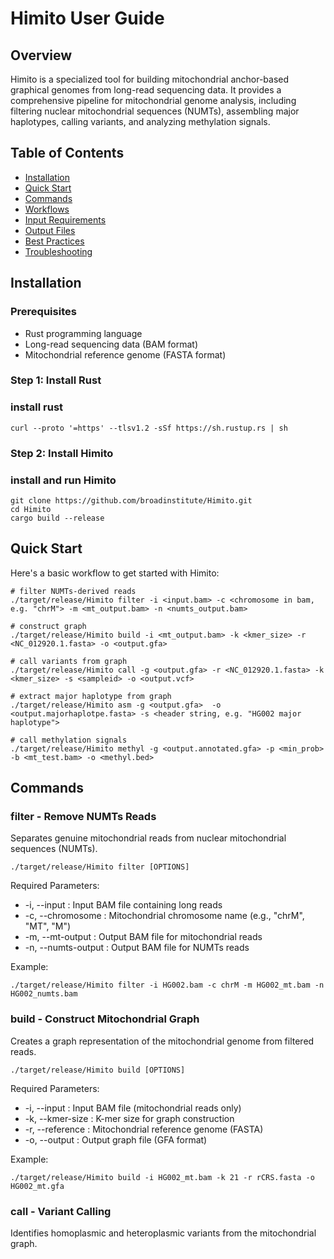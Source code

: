 # Himito User Guide

## Overview

Himito is a specialized tool for building mitochondrial anchor-based graphical genomes from long-read sequencing data. It provides a comprehensive pipeline for mitochondrial genome analysis, including filtering nuclear mitochondrial sequences (NUMTs), assembling major haplotypes, calling variants, and analyzing methylation signals.

## Table of Contents

- [Installation](#installation)
- [Quick Start](#quick-start)
- [Commands](#commands)
- [Workflows](#workflows)
- [Input Requirements](#input-requirements)
- [Output Files](#output-files)
- [Best Practices](#best-practices)
- [Troubleshooting](#troubleshooting)

## Installation

### Prerequisites

- Rust programming language
- Long-read sequencing data (BAM format)
- Mitochondrial reference genome (FASTA format)

### Step 1: Install Rust

### install rust
```
curl --proto '=https' --tlsv1.2 -sSf https://sh.rustup.rs | sh
```
### Step 2: Install Himito

### install and run Himito
```
git clone https://github.com/broadinstitute/Himito.git
cd Himito
cargo build --release
```

## Quick Start

Here's a basic workflow to get started with Himito:

```
# filter NUMTs-derived reads
./target/release/Himito filter -i <input.bam> -c <chromosome in bam, e.g. "chrM"> -m <mt_output.bam> -n <numts_output.bam>

# construct graph
./target/release/Himito build -i <mt_output.bam> -k <kmer_size> -r <NC_012920.1.fasta> -o <output.gfa> 

# call variants from graph
./target/release/Himito call -g <output.gfa> -r <NC_012920.1.fasta> -k <kmer_size> -s <sampleid> -o <output.vcf>

# extract major haplotype from graph
./target/release/Himito asm -g <output.gfa>  -o <output.majorhaplotpe.fasta> -s <header string, e.g. "HG002 major haplotype">

# call methylation signals
./target/release/Himito methyl -g <output.annotated.gfa> -p <min_prob> -b <mt_test.bam> -o <methyl.bed>
```

## Commands
### filter - Remove NUMTs Reads
Separates genuine mitochondrial reads from nuclear mitochondrial sequences (NUMTs).

```
./target/release/Himito filter [OPTIONS]
```
Required Parameters:
- -i, --input <FILE>: Input BAM file containing long reads
- -c, --chromosome <STRING>: Mitochondrial chromosome name (e.g., "chrM", "MT", "M")
- -m, --mt-output <FILE>: Output BAM file for mitochondrial reads
- -n, --numts-output <FILE>: Output BAM file for NUMTs reads

Example:
```
./target/release/Himito filter -i HG002.bam -c chrM -m HG002_mt.bam -n HG002_numts.bam
```

### build - Construct Mitochondrial Graph
Creates a graph representation of the mitochondrial genome from filtered reads.

```
./target/release/Himito build [OPTIONS]
```
Required Parameters:
- -i, --input <FILE>: Input BAM file (mitochondrial reads only)
- -k, --kmer-size <INT>: K-mer size for graph construction
- -r, --reference <FILE>: Mitochondrial reference genome (FASTA)
- -o, --output <FILE>: Output graph file (GFA format)

Example:
```
./target/release/Himito build -i HG002_mt.bam -k 21 -r rCRS.fasta -o HG002_mt.gfa
```
### call - Variant Calling
Identifies homoplasmic and heteroplasmic variants from the mitochondrial graph.
